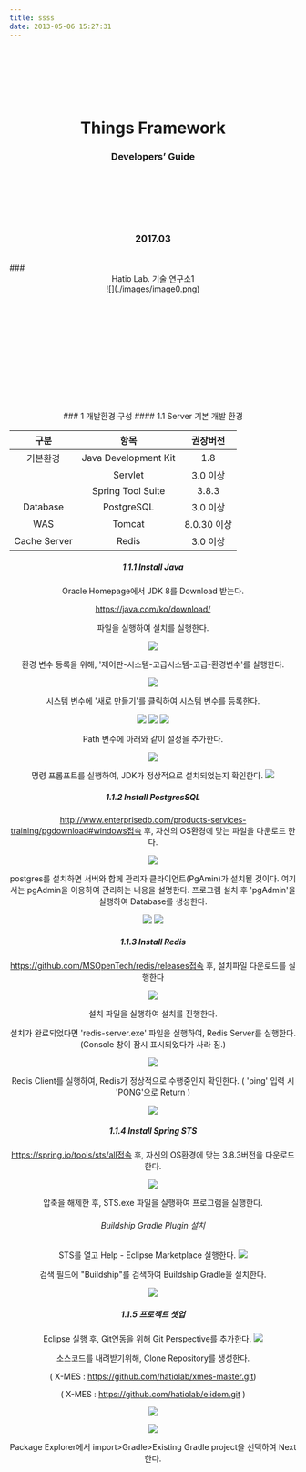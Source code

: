 ```yaml
---
title: ssss
date: 2013-05-06 15:27:31
---
```


<br><br><br><br><br>
# <center>Things Framework### <center>Developers’ Guide
<br><br><br><br><br>










### <center>2017.03
<br>### <center>Hatio Lab. 기술 연구소1
<center>![](./images/image0.png)</center>
<br><br><br><br><br><br><br><br><br><br><br><br>
### 1 개발환경 구성
#### 1.1	Server
기본 개발 환경

|  구분    |     항목 |   권장버전  |
| :--------: | :--------:| :------: |
| 기본환경   |   Java Development Kit |  1.8  |
|   |   Servlet  |  3.0 이상  |
|   |   Spring Tool Suite   |  3.8.3  |
|  Database     |   PostgreSQL    |  3.0 이상  |
|  WAS          |   Tomcat   |  8.0.30 이상 |
|  Cache Server |   Redis   |  3.0 이상  |

##### 1.1.1	Install Java

Oracle Homepage에서 JDK 8를 Download 받는다.https://java.com/ko/download/파일을 실행하여 설치를 실행한다.![](./image/image1.png)

환경 변수 등록을 위해, '제어판-시스템-고급시스템-고급-환경변수'를 실행한다.

![](./image/image2.png)

시스템 변수에 '새로 만들기'를 클릭하여 시스템 변수를 등록한다.

![](./image/image3.png)
![](./image/image4.png)
![](./image/image5.png)

Path 변수에 아래와 같이 설정을 추가한다.
![](./image/image6.png)

명령 프롬프트를 실행하여, JDK가 정상적으로 설치되었는지 확인한다.![](./image/image7.png)


##### 1.1.2	Install PostgresSQL

http://www.enterprisedb.com/products-services-training/pgdownload#windows접속 후, 자신의 OS환경에 맞는 파일을 다운로드 한다.
![](./image/image8.png)

postgres를 설치하면 서버와 함께 관리자 클라이언트(PgAmin)가 설치될 것이다. 여기서는 pgAdmin을 이용하여 관리하는 내용을 설명한다.프로그램 설치 후 'pgAdmin'을 실행하여 Database를 생성한다.

![](./image/image9.png)
![](./image/image10.png)

##### 1.1.3	Install Redis

https://github.com/MSOpenTech/redis/releases접속 후, 설치파일 다운로드를 실행한다

![](./image/image11.png)

설치 파일을 실행하여 설치를 진행한다.설치가 완료되었다면 'redis-server.exe' 파일을 실행하여, Redis Server를 실행한다.(Console 창이 잠시 표시되었다가 사라 짐.)

![](./image/image12.png)

Redis Client를 실행하여, Redis가 정상적으로 수행중인지 확인한다.( 'ping' 입력 시 'PONG'으로 Return )
![](./image/image13.png)##### 1.1.4	Install Spring STS

https://spring.io/tools/sts/all접속 후, 자신의 OS환경에 맞는 3.8.3버전을 다운로드 한다.![](./image/image14.png)
압축을 해제한 후, STS.exe 파일을 실행하여 프로그램을 실행한다.

###### Buildship Gradle Plugin 설치
STS를 열고 Help - Eclipse Marketplace 실행한다.![](./image/image15.png)

검색 필드에 "Buildship"를 검색하여 Buildship Gradle을 설치한다.

![](./image/image16.png)

##### 1.1.5 프로젝트 셋업

Eclipse 실행 후, Git연동을 위해 Git Perspective를 추가한다.![](./image/image17.png)

소스코드를 내려받기위해, Clone Repository를 생성한다.
( X-MES : https://github.com/hatiolab/xmes-master.git)
( X-MES : https://github.com/hatiolab/elidom.git )![](./image/image18.png)

![](./image/image19.png)

Package Explorer에서 import>Gradle>Existing Gradle project을 선택하여 Next한다.